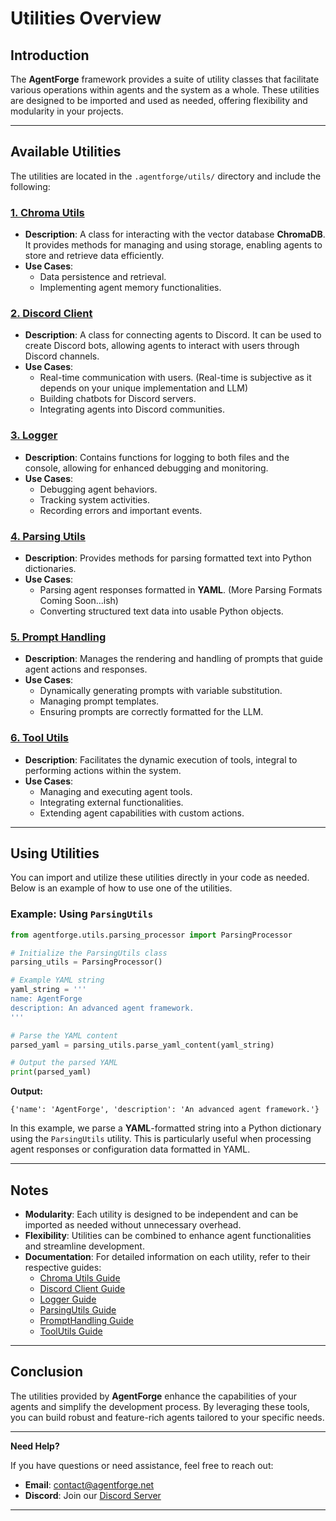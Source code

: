 # Utilities Overview

## Introduction

The **AgentForge** framework provides a suite of utility classes that facilitate various operations within agents and the system as a whole. These utilities are designed to be imported and used as needed, offering flexibility and modularity in your projects.

---

## Available Utilities

The utilities are located in the `.agentforge/utils/` directory and include the following:

### [1. Chroma Utils](ChromaUtils.md)

- **Description**: A class for interacting with the vector database **ChromaDB**. It provides methods for managing and using storage, enabling agents to store and retrieve data efficiently.
- **Use Cases**:
  - Data persistence and retrieval.
  - Implementing agent memory functionalities.

### [2. Discord Client](DiscordClient.md)

- **Description**: A class for connecting agents to Discord. It can be used to create Discord bots, allowing agents to interact with users through Discord channels.
- **Use Cases**:
  - Real-time communication with users. (Real-time is subjective as it depends on your unique implementation and LLM)
  - Building chatbots for Discord servers.
  - Integrating agents into Discord communities.

### [3. Logger](Logger.md)

- **Description**: Contains functions for logging to both files and the console, allowing for enhanced debugging and monitoring.
- **Use Cases**:
  - Debugging agent behaviors.
  - Tracking system activities.
  - Recording errors and important events.

### [4. Parsing Utils](ParsingUtils.md)

- **Description**: Provides methods for parsing formatted text into Python dictionaries.
- **Use Cases**:
  - Parsing agent responses formatted in **YAML**. (More Parsing Formats Coming Soon...ish)
  - Converting structured text data into usable Python objects.

### [5. Prompt Handling](PromptHandling.md)

- **Description**: Manages the rendering and handling of prompts that guide agent actions and responses.
- **Use Cases**:
  - Dynamically generating prompts with variable substitution.
  - Managing prompt templates.
  - Ensuring prompts are correctly formatted for the LLM.

### [6. Tool Utils](ToolUtils.md)

- **Description**: Facilitates the dynamic execution of tools, integral to performing actions within the system.
- **Use Cases**:
  - Managing and executing agent tools.
  - Integrating external functionalities.
  - Extending agent capabilities with custom actions.

---

## Using Utilities

You can import and utilize these utilities directly in your code as needed. Below is an example of how to use one of the utilities.

### Example: Using `ParsingUtils`

```python
from agentforge.utils.parsing_processor import ParsingProcessor

# Initialize the ParsingUtils class
parsing_utils = ParsingProcessor()

# Example YAML string
yaml_string = '''
name: AgentForge
description: An advanced agent framework.
'''

# Parse the YAML content
parsed_yaml = parsing_utils.parse_yaml_content(yaml_string)

# Output the parsed YAML
print(parsed_yaml)
```

**Output:**

```
{'name': 'AgentForge', 'description': 'An advanced agent framework.'}
```

In this example, we parse a **YAML**-formatted string into a Python dictionary using the `ParsingUtils` utility. This is particularly useful when processing agent responses or configuration data formatted in YAML.

---

## Notes

- **Modularity**: Each utility is designed to be independent and can be imported as needed without unnecessary overhead.
- **Flexibility**: Utilities can be combined to enhance agent functionalities and streamline development.
- **Documentation**: For detailed information on each utility, refer to their respective guides:
  - [Chroma Utils Guide](ChromaUtils.md)
  - [Discord Client Guide](DiscordClient.md)
  - [Logger Guide](Logger.md)
  - [ParsingUtils Guide](ParsingUtils.md)
  - [PromptHandling Guide](PromptHandling.md)
  - [ToolUtils Guide](ToolUtils.md)

---

## Conclusion

The utilities provided by **AgentForge** enhance the capabilities of your agents and simplify the development process. By leveraging these tools, you can build robust and feature-rich agents tailored to your specific needs.

---

**Need Help?**

If you have questions or need assistance, feel free to reach out:

- **Email**: [contact@agentforge.net](mailto:contact@agentforge.net)
- **Discord**: Join our [Discord Server](https://discord.gg/ttpXHUtCW6)

---